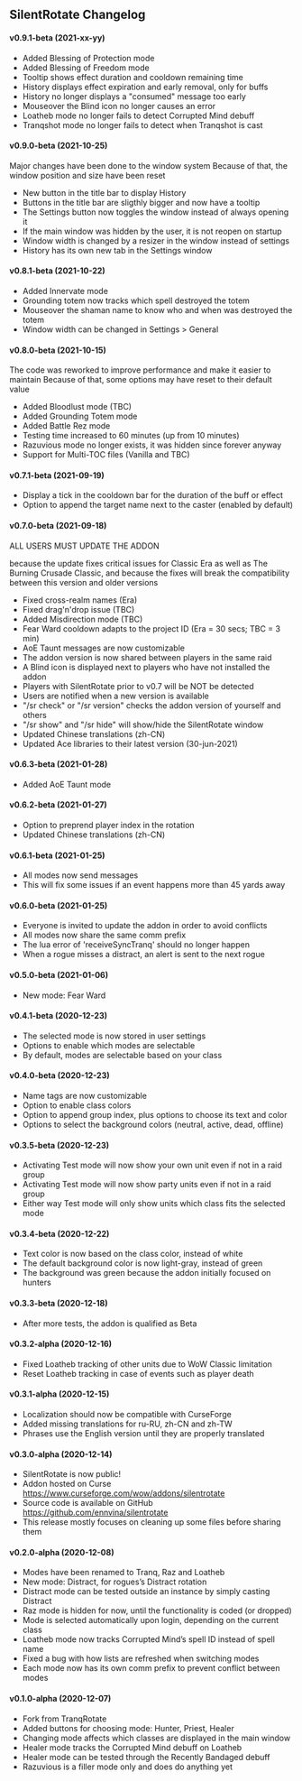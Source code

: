 ## SilentRotate Changelog

#### v0.9.1-beta (2021-xx-yy)

- Added Blessing of Protection mode
- Added Blessing of Freedom mode
- Tooltip shows effect duration and cooldown remaining time
- History displays effect expiration and early removal, only for buffs
- History no longer displays a "consumed" message too early
- Mouseover the Blind icon no longer causes an error
- Loatheb mode no longer fails to detect Corrupted Mind debuff
- Tranqshot mode no longer fails to detect when Tranqshot is cast

#### v0.9.0-beta (2021-10-25)

Major changes have been done to the window system
Because of that, the window position and size have been reset

- New button in the title bar to display History
- Buttons in the title bar are sligthly bigger and now have a tooltip
- The Settings button now toggles the window instead of always opening it
- If the main window was hidden by the user, it is not reopen on startup
- Window width is changed by a resizer in the window instead of settings
- History has its own new tab in the Settings window

#### v0.8.1-beta (2021-10-22)

- Added Innervate mode
- Grounding totem now tracks which spell destroyed the totem
- Mouseover the shaman name to know who and when was destroyed the totem
- Window width can be changed in Settings > General

#### v0.8.0-beta (2021-10-15)

The code was reworked to improve performance and make it easier to maintain
Because of that, some options may have reset to their default value

- Added Bloodlust mode (TBC)
- Added Grounding Totem mode
- Added Battle Rez mode
- Testing time increased to 60 minutes (up from 10 minutes)
- Razuvious mode no longer exists, it was hidden since forever anyway
- Support for Multi-TOC files (Vanilla and TBC)

#### v0.7.1-beta (2021-09-19)

- Display a tick in the cooldown bar for the duration of the buff or effect
- Option to append the target name next to the caster (enabled by default)

#### v0.7.0-beta (2021-09-18)

ALL USERS MUST UPDATE THE ADDON

because the update fixes critical issues for Classic Era as well as
The Burning Crusade Classic, and because the fixes will break the
compatibility between this version and older versions

- Fixed cross-realm names (Era)
- Fixed drag'n'drop issue (TBC)
- Added Misdirection mode (TBC)
- Fear Ward cooldown adapts to the project ID (Era = 30 secs; TBC = 3 min)
- AoE Taunt messages are now customizable
- The addon version is now shared between players in the same raid
- A Blind icon is displayed next to players who have not installed the addon
- Players with SilentRotate prior to v0.7 will be NOT be detected
- Users are notified when a new version is available
- "/sr check" or "/sr version" checks the addon version of yourself and others
- "/sr show" and "/sr hide" will show/hide the SilentRotate window
- Updated Chinese translations (zh-CN)
- Updated Ace libraries to their latest version (30-jun-2021)

#### v0.6.3-beta (2021-01-28)

- Added AoE Taunt mode

#### v0.6.2-beta (2021-01-27)

- Option to preprend player index in the rotation
- Updated Chinese translations (zh-CN)

#### v0.6.1-beta (2021-01-25)

- All modes now send messages
- This will fix some issues if an event happens more than 45 yards away

#### v0.6.0-beta (2021-01-25)

- Everyone is invited to update the addon in order to avoid conflicts
- All modes now share the same comm prefix
- The lua error of 'receiveSyncTranq' should no longer happen
- When a rogue misses a distract, an alert is sent to the next rogue

#### v0.5.0-beta (2021-01-06)

- New mode: Fear Ward

#### v0.4.1-beta (2020-12-23)

- The selected mode is now stored in user settings
- Options to enable which modes are selectable
- By default, modes are selectable based on your class

#### v0.4.0-beta (2020-12-23)

- Name tags are now customizable
- Option to enable class colors
- Option to append group index, plus options to choose its text and color
- Options to select the background colors (neutral, active, dead, offline)

#### v0.3.5-beta (2020-12-23)

- Activating Test mode will now show your own unit even if not in a raid group
- Activating Test mode will now show party units even if not in a raid group
- Either way Test mode will only show units which class fits the selected mode

#### v0.3.4-beta (2020-12-22)

- Text color is now based on the class color, instead of white
- The default background color is now light-gray, instead of green
- The background was green because the addon initially focused on hunters

#### v0.3.3-beta (2020-12-18)

- After more tests, the addon is qualified as Beta

#### v0.3.2-alpha (2020-12-16)

- Fixed Loatheb tracking of other units due to WoW Classic limitation
- Reset Loatheb tracking in case of events such as player death

#### v0.3.1-alpha (2020-12-15)

- Localization should now be compatible with CurseForge
- Added missing translations for ru-RU, zh-CN and zh-TW
- Phrases use the English version until they are properly translated

#### v0.3.0-alpha (2020-12-14)

- SilentRotate is now public!
- Addon hosted on Curse https://www.curseforge.com/wow/addons/silentrotate
- Source code is available on GitHub https://github.com/ennvina/silentrotate
- This release mostly focuses on cleaning up some files before sharing them

#### v0.2.0-alpha (2020-12-08)

- Modes have been renamed to Tranq, Raz and Loatheb
- New mode: Distract, for rogues’s Distract rotation
- Distract mode can be tested outside an instance by simply casting Distract
- Raz mode is hidden for now, until the functionality is coded (or dropped)
- Mode is selected automatically upon login, depending on the current class
- Loatheb mode now tracks Corrupted Mind’s spell ID instead of spell name
- Fixed a bug with how lists are refreshed when switching modes
- Each mode now has its own comm prefix to prevent conflict between modes

#### v0.1.0-alpha (2020-12-07)

- Fork from TranqRotate
- Added buttons for choosing mode: Hunter, Priest, Healer
- Changing mode affects which classes are displayed in the main window
- Healer mode tracks the Corrupted Mind debuff on Loatheb
- Healer mode can be tested through the Recently Bandaged debuff
- Razuvious is a filler mode only and does do anything yet
